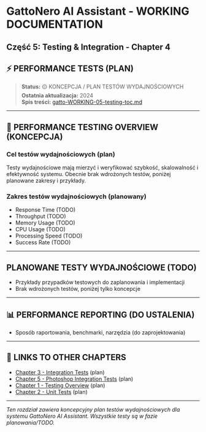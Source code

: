 # GattoNero AI Assistant - WORKING DOCUMENTATION
## Część 5: Testing & Integration - Chapter 4
## ⚡ PERFORMANCE TESTS (PLAN)

> **Status:** 🟡 KONCEPCJA / PLAN TESTÓW WYDAJNOŚCIOWYCH  
> **Ostatnia aktualizacja:** 2024  
> **Spis treści:** [gatto-WORKING-05-testing-toc.md](./gatto-WORKING-05-testing-toc.md)

---

## 🎯 PERFORMANCE TESTING OVERVIEW (KONCEPCJA)

### Cel testów wydajnościowych (plan)
Testy wydajnościowe mają mierzyć i weryfikować szybkość, skalowalność i efektywność systemu. Obecnie brak wdrożonych testów, poniżej planowane zakresy i przykłady.

### Zakres testów wydajnościowych (planowany)
- Response Time (TODO)
- Throughput (TODO)
- Memory Usage (TODO)
- CPU Usage (TODO)
- Processing Speed (TODO)
- Success Rate (TODO)

---

## PLANOWANE TESTY WYDAJNOŚCIOWE (TODO)

- Przykłady przypadków testowych do zaplanowania i implementacji
- Brak wdrożonych testów, poniżej tylko koncepcje

---

## 📊 PERFORMANCE REPORTING (DO USTALENIA)

- Sposób raportowania, benchmarki, narzędzia (do zaprojektowania)

---

## 🔗 LINKS TO OTHER CHAPTERS

- [Chapter 3 - Integration Tests](./gatto-WORKING-05-testing-chapter3.md) (plan)
- [Chapter 5 - Photoshop Integration Tests](./gatto-WORKING-05-testing-chapter5.md) (plan)
- [Chapter 1 - Testing Overview](./gatto-WORKING-05-testing-chapter1.md) (plan)
- [Chapter 2 - Unit Tests](./gatto-WORKING-05-testing-chapter2.md) (plan)

---

*Ten rozdział zawiera koncepcyjny plan testów wydajnościowych dla systemu GattoNero AI Assistant. Wszystkie testy są w fazie planowania/TODO.*